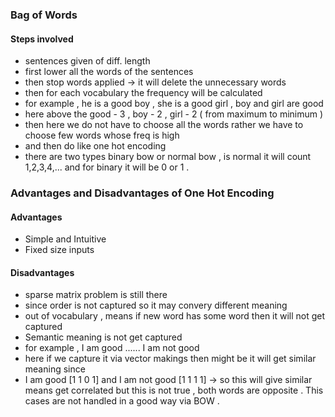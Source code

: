 ### Bag of Words


#### Steps involved
- sentences given of diff. length
- first lower all the words of the sentences 
- then stop words applied -> it will delete the unnecessary words 
- then for each vocabulary the frequency will be calculated
- for example , he is a good boy , she is a good girl , boy and girl are good 
- here above the good - 3 , boy - 2 , girl - 2 ( from maximum to minimum )
- then here we do not have to choose all the words rather we have to choose few words whose freq is high
- and then do like one hot encoding
- there are two types binary bow or normal bow  , is normal it will count 1,2,3,4,...  and for binary it will be 0 or 1 .



### Advantages and Disadvantages of One Hot Encoding

#### Advantages
- Simple and Intuitive 
- Fixed size inputs 


#### Disadvantages
- sparse matrix problem is still there
- since order is not captured so it may convery different meaning
- out of vocabulary , means if new word has some word then it will not get captured 
- Semantic meaning is not get captured 
- for example , I am good  ......   I am not good   
- here if we capture it via vector makings then might be it will get similar meaning since 
- I am good [1 1 0 1]  and I am not good [1 1 1 1]   -> so this will give similar means get correlated but this is not true , both words are opposite . This cases are not handled in a good way via BOW .


